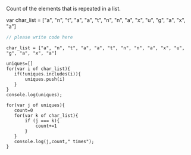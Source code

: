 Count of the elements that is repeated in a list.

var  char_list = ["a", "n", "t", "a", "a", "t", "n", "n", "a", "x", "u", "g", "a", "x", "a"]

```javascript
// please write code here
```
 
```solution 
char_list = ["a", "n", "t", "a", "a", "t", "n", "n", "a", "x", "u", "g", "a", "x", "a"]
 
uniques=[]
for(var i of char_list){
   if(!uniques.includes(i)){
       uniques.push(i)
   }
}
console.log(uniques);
 
for(var j of uniques){
   count=0
   for(var k of char_list){
       if (j === k){
           count+=1
       }
   }
   console.log(j,count," times");
}
```